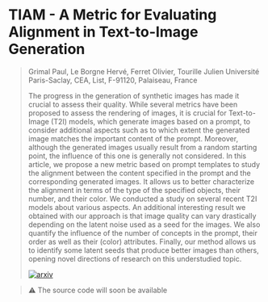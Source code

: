 # TIAM - A Metric for Evaluating Alignment in Text-to-Image Generation

> Grimal Paul, Le Borgne Hervé, Ferret Olivier, Tourille Julien
> Université Paris-Saclay, CEA, List, F-91120, Palaiseau, France
>
> The progress in the generation of synthetic images has made it crucial to assess their quality. While several metrics have been proposed to assess the rendering of images, it is crucial for Text-to-Image (T2I) models, which generate images based on a prompt, to consider additional aspects such as to which extent the generated image matches the important content of the prompt. Moreover, although the generated images usually result from a random starting point, the influence of this one is generally not considered. In this article, we propose a new metric based on prompt templates to study the alignment between the content specified in the prompt and the corresponding generated images. It allows us to better characterize the alignment in terms of the type of the specified objects, their number, and their color. We conducted a study on several recent T2I models about various aspects. An additional interesting result we obtained with our approach is that image quality can vary drastically depending on the latent noise used as a seed for the images. We also quantify the influence of the number of concepts in the prompt, their order as well as their (color) attributes. Finally, our method allows us to identify some latent seeds that produce better images than others, opening novel directions of research on this understudied topic.
>
> [![arxiv](https://img.shields.io/badge/arXiv-2307.05134-b31b1b.svg)](https://arxiv.org/abs/2307.05134)

> :warning:
> The source code will soon be available
